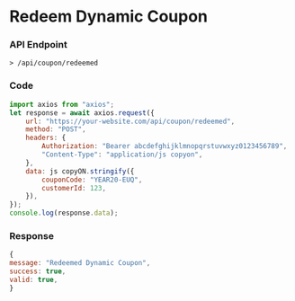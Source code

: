 # Redeem Dynamic Coupon

### API Endpoint

```
> /api/coupon/redeemed
```

### Code

```js copy
import axios from "axios";
let response = await axios.request({
    url: "https://your-website.com/api/coupon/redeemed",
    method: "POST",
    headers: {
        Authorization: "Bearer abcdefghijklmnopqrstuvwxyz0123456789",
        "Content-Type": "application/js copyon",
    },
    data: js copyON.stringify({
        couponCode: "YEAR20-EUQ",
        customerId: 123,
    }),
});
console.log(response.data);
```

### Response

```js copy
{
message: "Redeemed Dynamic Coupon",
success: true,
valid: true,
}
```
